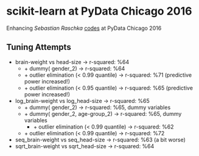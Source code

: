 # scikit-learn at PyData Chicago 2016 

Enhancing _Sebastian Raschka_ [codes](https://www.youtube.com/watch?v=9fOWryQq9J8) at PyData Chicago 2016 

## Tuning Attempts

- brain-weight vs head-size -> r-squared: %64
    - \+ dummy( gender_2) -> r-squared: %64
    - \+ outlier elimination (< 0.99 quantile) -> r-squared: %71 (predictive power increased!)
    - \+ outlier elimination (< 0.95 quantile) -> r-squared: %65 (predictive power increased!)
- log_brain-weight vs log_head-size -> r-squared: %65
    - \+ dummy( gender_2) -> r-squared: %65, dummy variables
    - \+ dummy( gender_2, age-group_2) -> r-squared: %65, dummy variables
        - \+ outlier elimination (< 0.99 quantile) -> r-squared: %62
    - \+ outlier elimination (< 0.99 quantile) -> r-squared: %72
- seq_brain-weight vs seq_head-size -> r-squared: %63 (a bit worse)
- sqrt_brain-weight vs sqrt_head-size -> r-squared: %64